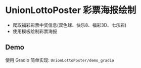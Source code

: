 # UnionLottoPoster 彩票海报绘制

- 爬取福彩彩票中奖信息(双色球、快乐8、福彩3D、七乐彩)
- 使用模板绘制彩票海报

## Demo

使用 Gradio 简单实现: `UnionLottoPoster/demo_gradio`
